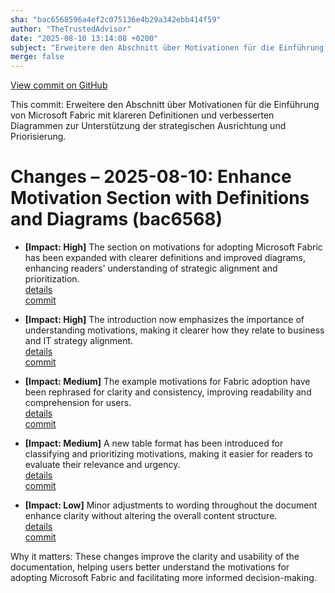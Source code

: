 ```yaml
---
sha: "bac6568596a4ef2c075136e4b29a342ebb414f59"
author: "TheTrustedAdvisor"
date: "2025-08-10 13:14:08 +0200"
subject: "Erweitere den Abschnitt über Motivationen für die Einführung von Microsoft Fabric mit klareren Definitionen und verbesserten Diagrammen zur Unterstützung der strategischen Ausrichtung und Priorisierung."
merge: false
---
```


[View commit on GitHub](https://github.com/TheTrustedAdvisor/FabricAdoptionFramework/commit/bac6568596a4ef2c075136e4b29a342ebb414f59)

This commit: Erweitere den Abschnitt über Motivationen für die Einführung von Microsoft Fabric mit klareren Definitionen und verbesserten Diagrammen zur Unterstützung der strategischen Ausrichtung und Priorisierung.

# Changes – 2025-08-10: Enhance Motivation Section with Definitions and Diagrams (bac6568)

- **[Impact: High]** The section on motivations for adopting Microsoft Fabric has been expanded with clearer definitions and improved diagrams, enhancing readers' understanding of strategic alignment and prioritization.  
   [details](/docs/about/changes/2025-08-10-determine-your-motivations)  
   [commit](https://github.com/TheTrustedAdvisor/FabricAdoptionFramework/commit/bac6568596a4ef2c075136e4b29a342ebb414f59)

- **[Impact: High]** The introduction now emphasizes the importance of understanding motivations, making it clearer how they relate to business and IT strategy alignment.  
   [details](/docs/about/changes/2025-08-10-determine-your-motivations)  
   [commit](https://github.com/TheTrustedAdvisor/FabricAdoptionFramework/commit/bac6568596a4ef2c075136e4b29a342ebb414f59)

- **[Impact: Medium]** The example motivations for Fabric adoption have been rephrased for clarity and consistency, improving readability and comprehension for users.  
   [details](/docs/about/changes/2025-08-10-determine-your-motivations)  
   [commit](https://github.com/TheTrustedAdvisor/FabricAdoptionFramework/commit/bac6568596a4ef2c075136e4b29a342ebb414f59)

- **[Impact: Medium]** A new table format has been introduced for classifying and prioritizing motivations, making it easier for readers to evaluate their relevance and urgency.  
   [details](/docs/about/changes/2025-08-10-determine-your-motivations)  
   [commit](https://github.com/TheTrustedAdvisor/FabricAdoptionFramework/commit/bac6568596a4ef2c075136e4b29a342ebb414f59)

- **[Impact: Low]** Minor adjustments to wording throughout the document enhance clarity without altering the overall content structure.  
   [details](/docs/about/changes/2025-08-10-determine-your-motivations)  
   [commit](https://github.com/TheTrustedAdvisor/FabricAdoptionFramework/commit/bac6568596a4ef2c075136e4b29a342ebb414f59)

Why it matters: These changes improve the clarity and usability of the documentation, helping users better understand the motivations for adopting Microsoft Fabric and facilitating more informed decision-making.
